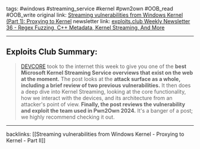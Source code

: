 tags: #windows #streaming_service #kernel #pwn2own #OOB_read #OOB_write
original link:  [Streaming vulnerabilities from Windows Kernel (Part 1): Proxying to Kernel](https://devco.re/blog/2024/08/23/streaming-vulnerabilities-from-windows-kernel-proxying-to-kernel-part1-en/?ref=blog.exploits.club)
newsletter link:  [exploits.club Weekly Newsletter 36 - Regex Fuzzing, C++ Metadata, Kernel Streaming, And More](https://blog.exploits.club/exploits-club-weekly-newsletter-36-regex-fuzzing-c-metadata-kernel-streaming-and-more/)

---
## Exploits Club Summary:
> [DEVCORE](https://devco.re/en/?ref=blog.exploits.club) took to the internet this week to give you one of the **best Microsoft Kernel Streaming Service overviews that exist on the web at the moment.** The post looks at the **attack surface as a whole, including a brief review of two previous vulnerabilities.** It then does a deep dive into Kernel Streaming, looking at the core functionality, how we interact with the devices, and its architecture from an attacker's point of view. **Finally, the post reviews the vulnerability and exploit the team used in Pwn2Own 2024.** It's a banger of a post; we highly recommend checking it out. 


---
backlinks: [[Streaming vulnerabilities from Windows Kernel - Proxying to Kernel - Part II]]
